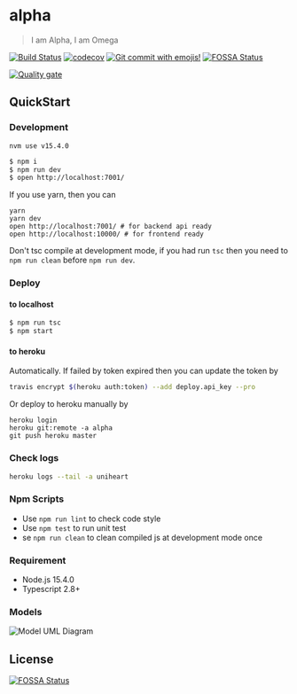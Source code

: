 # alpha

> I am Alpha, I am Omega

[![Build Status](https://travis-ci.com/Jeff-Tian/alpha.svg?branch=master)](https://travis-ci.com/Jeff-Tian/alpha)
[![codecov](https://codecov.io/gh/Jeff-Tian/alpha/branch/master/graph/badge.svg)](https://codecov.io/gh/Jeff-Tian/alpha)
[![Git commit with emojis!](https://img.shields.io/badge/gitmoji-git%20commit%20with%20emojis!-brightgreen.svg)](https://gitmoji.js.org)
[![FOSSA Status](https://app.fossa.io/api/projects/git%2Bgithub.com%2FJeff-Tian%2Falpha.svg?type=shield)](https://app.fossa.io/projects/git%2Bgithub.com%2FJeff-Tian%2Falpha?ref=badge_shield)

[![Quality gate](https://sonarcloud.io/api/project_badges/quality_gate?project=Jeff-Tian_alpha)](https://sonarcloud.io/dashboard?id=Jeff-Tian_alpha)

## QuickStart

### Development

```shell
nvm use v15.4.0
```

```bash
$ npm i
$ npm run dev
$ open http://localhost:7001/
```

If you use yarn, then you can 

```shell
yarn 
yarn dev
open http://localhost:7001/ # for backend api ready
open http://localhost:10000/ # for frontend ready
```

Don't tsc compile at development mode, if you had run `tsc` then you need to `npm run clean` before `npm run dev`.

### Deploy

#### to localhost

```bash
$ npm run tsc
$ npm start
```

#### to heroku

Automatically. If failed by token expired then you can update the token by

```bash
travis encrypt $(heroku auth:token) --add deploy.api_key --pro
```

Or deploy to heroku manually by

```shell
heroku login
heroku git:remote -a alpha
git push heroku master
```

### Check logs

```bash
heroku logs --tail -a uniheart
```

### Npm Scripts

- Use `npm run lint` to check code style
- Use `npm test` to run unit test
- se `npm run clean` to clean compiled js at development mode once

### Requirement

- Node.js 15.4.0
- Typescript 2.8+

### Models

![Model UML Diagram](https://github.com/Jeff-Tian/alpha/releases/download/v1.0.0/models.svg)

## License

[![FOSSA Status](https://app.fossa.io/api/projects/git%2Bgithub.com%2FJeff-Tian%2Falpha.svg?type=large)](https://app.fossa.io/projects/git%2Bgithub.com%2FJeff-Tian%2Falpha?ref=badge_large)
